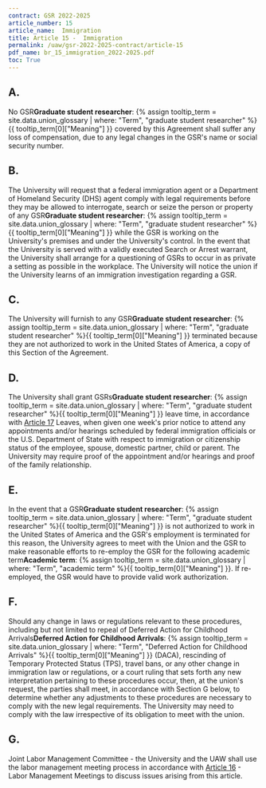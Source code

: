 ```yaml
---
contract: GSR 2022-2025
article_number: 15
article_name:  Immigration
title: Article 15 -  Immigration
permalink: /uaw/gsr-2022-2025-contract/article-15
pdf_name: br_15_immigration_2022-2025.pdf
toc: True
---
```



<div class="lvl2"><h2 class="inline-header">A.</h2> No <span class="tooltip">GSR<span class="tooltip-text"><b>Graduate student researcher</b>: {% assign tooltip_term = site.data.union_glossary | where: "Term", "graduate student researcher" %}{{ tooltip_term[0]["Meaning"] }}</span></span> covered by this Agreement shall suffer any loss of compensation, due to any legal changes in the GSR's name or social security number.
</div><!-- End of level 2: A.-->
<div class="lvl2"><h2 class="inline-header">B.</h2> The University will request that a federal immigration agent or a Department of Homeland Security (DHS) agent comply with legal requirements before they may be allowed to interrogate, search or seize the person or property of any <span class="tooltip">GSR<span class="tooltip-text"><b>Graduate student researcher</b>: {% assign tooltip_term = site.data.union_glossary | where: "Term", "graduate student researcher" %}{{ tooltip_term[0]["Meaning"] }}</span></span> while the GSR is working on the University's premises and under the University's control. In the event that the University is served with a validly executed Search or Arrest warrant, the University shall arrange for a questioning of GSRs to occur in as private a setting as possible in the workplace. The University will notice the union if the University learns of an immigration investigation regarding a GSR.
</div><!-- End of level 2: B.-->
<div class="lvl2"><h2 class="inline-header">C.</h2> The University will furnish to any <span class="tooltip">GSR<span class="tooltip-text"><b>Graduate student researcher</b>: {% assign tooltip_term = site.data.union_glossary | where: "Term", "graduate student researcher" %}{{ tooltip_term[0]["Meaning"] }}</span></span> terminated because they are not authorized to work in the United States of America, a copy of this Section of the Agreement.
</div><!-- End of level 2: C.-->
<div class="lvl2"><h2 class="inline-header">D.</h2> The University shall grant <span class="tooltip">GSRs<span class="tooltip-text"><b>Graduate student researcher</b>: {% assign tooltip_term = site.data.union_glossary | where: "Term", "graduate student researcher" %}{{ tooltip_term[0]["Meaning"] }}</span></span> leave time, in accordance with <a href="/uaw/gsr-2022-2025-contract/article-17">Article 17</a> Leaves, when given one week's prior notice to attend any appointments and/or hearings scheduled by federal immigration officials or the U.S. Department of State with respect to immigration or citizenship status of the employee, spouse, domestic partner, child or parent. The University may require proof of the appointment and/or hearings and proof of the family relationship.
</div><!-- End of level 2: D.-->
<div class="lvl2"><h2 class="inline-header">E.</h2> In the event that a <span class="tooltip">GSR<span class="tooltip-text"><b>Graduate student researcher</b>: {% assign tooltip_term = site.data.union_glossary | where: "Term", "graduate student researcher" %}{{ tooltip_term[0]["Meaning"] }}</span></span> is not authorized to work in the United States of America and the GSR's employment is terminated for this reason, the University agrees to meet with the Union and the GSR to make reasonable efforts to re-employ the GSR for the following <span class="tooltip">academic term<span class="tooltip-text"><b>Academic term</b>: {% assign tooltip_term = site.data.union_glossary | where: "Term", "academic term" %}{{ tooltip_term[0]["Meaning"] }}</span></span>. If re-employed, the GSR would have to provide valid work authorization.
</div><!-- End of level 2: E.-->
<div class="lvl2"><h2 class="inline-header">F.</h2> Should any change in laws or regulations relevant to these procedures, including but not limited to repeal of <span class="tooltip">Deferred Action for Childhood Arrivals<span class="tooltip-text"><b>Deferred Action for Childhood Arrivals</b>: {% assign tooltip_term = site.data.union_glossary | where: "Term", "Deferred Action for Childhood Arrivals" %}{{ tooltip_term[0]["Meaning"] }}</span></span> (DACA), rescinding of Temporary Protected Status (TPS), travel bans, or any other change in immigration law or regulations, or a court ruling that sets forth any new interpretation pertaining to these procedures occur, then, at the union's request, the parties shall meet, in accordance with Section G below, to determine whether any adjustments to these procedures are necessary to comply with the new legal requirements. The University may need to comply with the law irrespective of its obligation to meet with the union.
</div><!-- End of level 2: F.-->
<div class="lvl2"><h2 class="inline-header">G.</h2> Joint Labor Management Committee - the University and the UAW shall use the labor management meeting process in accordance with <a href="/uaw/gsr-2022-2025-contract/article-16">Article 16</a> - Labor Management Meetings to discuss issues arising from this article.

</div><!-- End of level 2: G.-->

